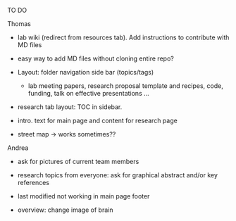 
TO DO

Thomas
- lab wiki (redirect from resources tab). Add instructions to contribute with MD files

- easy way to add MD files without cloning entire repo?

- Layout: folder navigation side bar (topics/tags)
    - lab meeting papers, research proposal template and recipes, code, funding, talk on effective presentations ...

- research tab layout: TOC in sidebar.

- intro. text for main page and content for research page

- street map -> works sometimes??

Andrea

- ask for pictures of current team members
- research topics from everyone: ask for graphical abstract and/or key references

- last modified not working in main page footer

- overview: change image of brain
